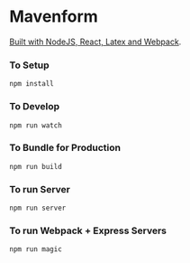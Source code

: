 # Mavenform

[Built with NodeJS, React, Latex and Webpack](https://github.com/facebookincubator/create-react-app).

### To Setup
```
npm install
```

### To Develop
```
npm run watch
```

### To Bundle for Production
```
npm run build
```

### To run Server
```
npm run server
```

### To run Webpack + Express Servers
```
npm run magic
```
